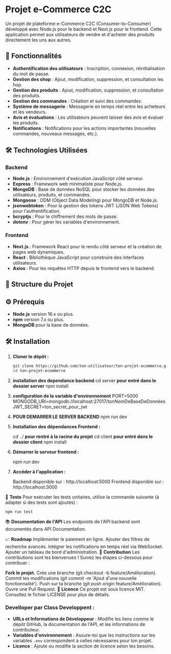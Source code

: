 # Projet e-Commerce C2C

Un projet de plateforme e-Commerce C2C (Consumer-to-Consumer) développé avec Node.js pour le backend et Next.js pour le frontend. Cette application permet aux utilisateurs de vendre et d'acheter des produits directement les uns aux autres.

## 🚀 Fonctionnalités

- **Authentification des utilisateurs** : Inscription, connexion, réinitialisation du mot de passe.
- **Gestion des shop** : Ajout, modification, suppression, et consultation les hop.
- **Gestion des produits** : Ajout, modification, suppression, et consultation des produits.
- **Gestion des commandes** : Création et suivi des commandes.
- **Système de messagerie** : Messagerie en temps réel entre les acheteurs et les vendeurs.
- **Avis et évaluations** : Les utilisateurs peuvent laisser des avis et évaluer les produits.
- **Notifications** : Notifications pour les actions importantes (nouvelles commandes, nouveaux messages, etc.).

## 🛠️ Technologies Utilisées

### Backend

- **Node.js** : Environnement d'exécution JavaScript côté serveur.
- **Express** : Framework web minimaliste pour Node.js.
- **MongoDB** : Base de données NoSQL pour stocker les données des utilisateurs, produits, et commandes.
- **Mongoose** : ODM (Object Data Modeling) pour MongoDB et Node.js.
- **jsonwebtoken** : Pour la gestion des tokens JWT (JSON Web Tokens) pour l'authentification.
- **bcryptjs** : Pour le chiffrement des mots de passe.
- **dotenv** : Pour gérer les variables d'environnement.

### Frontend

- **Next.js** : Framework React pour le rendu côté serveur et la création de pages web dynamiques.
- **React** : Bibliothèque JavaScript pour construire des interfaces utilisateurs.
- **Axios** : Pour les requêtes HTTP depuis le frontend vers le backend.

## 📂 Structure du Projet



## ⚙️ Prérequis

- **Node.js** version 16.x ou plus.
- **npm** version 7.x ou plus.
- **MongoDB** pour la base de données.

## 🛠️ Installation

1. **Cloner le dépôt :**

   ```bash
   git clone https://github.com/ton-utilisateur/ton-projet-ecommerce.git
   cd ton-projet-ecommerce


2. **installation des dependance backend**
    cd server **pour entré dans le dossier server**
    npm install

3. **configuration de la variable d'environnement**
    PORT=5000
    MONGODB_URI=mongodb://localhost:27017/tonNomDeBaseDeDonnées
    JWT_SECRET=ton_secret_pour_jwt


4. **POUR DEMARRER LE SERVER BACKEND**
    npm run dev

5. **Installation des dépendances Frontend :**

    cd ../     **pour rentré à la racine du projet** 
    cd client  **pour entré dans le dossier client** 
    npm install

6. **Démarrer le serveur frontend :**

    npm run dev

7. **Accéder à l'application :**

    Backend disponible sur : http://localhost:5000
    Frontend disponible sur : http://localhost:3000

🧪 **Tests**
Pour exécuter les tests unitaires, utilise la commande suivante (à adapter si des tests sont ajoutés) :

    npm run test

📚 **Documentation de l'API**
    Les endpoints de l'API backend sont documentés dans API Documentation.

📈 **Roadmap**
    Implémenter le paiement en ligne.
    Ajouter des filtres de recherche avancés.
    Intégrer les notifications en temps réel via WebSocket.
    Ajouter un tableau de bord d'administration.
🤝 **Contribution**
    Les contributions sont les bienvenues ! Suivez les étapes ci-dessous pour contribuer :

**Fork le projet.**
    Crée une branche (git checkout -b feature/Amélioration).
    Commit tes modifications (git commit -m 'Ajout d'une nouvelle fonctionnalité').
    Push sur ta branche (git push origin feature/Amélioration).
    Ouvre une Pull Request.
📝 **Licence**
    Ce projet est sous licence MIT. Consultez le fichier LICENSE pour plus de détails.

### **Develloper par Class Developpent  :**
- **URLs et Informations de Développeur** : Modifie les liens comme le dépôt GitHub, la documentation de l'API, et les informations de contributeur.
- **Variables d'environnement** : Assure-toi que les instructions sur les variables `.env` correspondent à celles nécessaires pour ton projet.
- **Licence** : Ajoute ou modifie la section de licence selon tes besoins.


